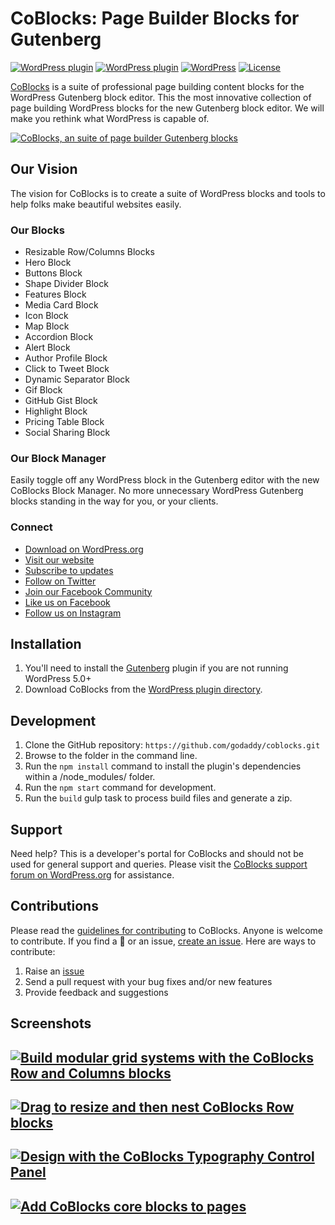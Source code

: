 # CoBlocks: Page Builder Blocks for Gutenberg

[![WordPress plugin](https://img.shields.io/wordpress/plugin/dt/coblocks.svg?style=flat)](https://wordpress.org/plugins/coblocks/) [![WordPress plugin](https://img.shields.io/wordpress/plugin/v/coblocks.svg?style=flat)](https://wordpress.org/plugins/coblocks/) [![WordPress](https://img.shields.io/wordpress/v/coblocks.svg?style=flat)]() [![License](https://img.shields.io/badge/license-GPL--3.0%2B-red.svg)](https://github.com/richtabor/coblocks/blob/master/license.txt)

[CoBlocks](https://coblocks.com?utm_medium=github&utm_source=github&utm_campaign=readme&utm_content=coblocks) is a suite of professional page building content blocks for the WordPress Gutenberg block editor. This the most innovative collection of page building WordPress blocks for the new Gutenberg block editor. We will make you rethink what WordPress is capable of.

[![CoBlocks, an suite of page builder Gutenberg blocks](https://user-images.githubusercontent.com/1813435/55430214-839cff80-555b-11e9-9624-fcd61fed398d.jpg)](https://coblocks.com?utm_medium=coblocks-github&utm_source=readme&utm_campaign=readme&utm_content=banner)

## Our Vision

The vision for CoBlocks is to create a suite of WordPress blocks and tools to help folks make beautiful websites easily.

### Our Blocks

-   Resizable Row/Columns Blocks
-   Hero Block
-   Buttons Block
-   Shape Divider Block
-   Features Block
-   Media Card Block
-   Icon Block
-   Map Block
-   Accordion Block
-   Alert Block
-   Author Profile Block
-   Click to Tweet Block
-   Dynamic Separator Block
-   Gif Block
-   GitHub Gist Block
-   Highlight Block
-   Pricing Table Block
-   Social Sharing Block

### Our Block Manager

Easily toggle off any WordPress block in the Gutenberg editor with the new CoBlocks Block Manager. No more unnecessary WordPress Gutenberg blocks standing in the way for you, or your clients.

### Connect

-   [Download on WordPress.org](https://wordpress.org/plugins/coblocks/)
-   [Visit our website](https://coblocks.com?utm_medium=wp.org&utm_source=wordpressorg&utm_campaign=readme&utm_content=coblocks)
-   [Subscribe to updates](http://eepurl.com/gd1S8D)
-   [Follow on Twitter](https://twitter.com/coblocks)
-   [Join our Facebook Community](https://facebook.com/groups/coblocks)
-   [Like us on Facebook](https://www.facebook.com/coblocks/)
-   [Follow us on Instagram](https://www.instagram.com/coblockswp/)

## Installation

1. You'll need to install the [Gutenberg](https://wordpress.org/plugins/gutenberg/) plugin if you are not running WordPress 5.0+
2. Download CoBlocks from the [WordPress plugin directory](https://wordpress.org/plugins/coblocks/).

## Development

1. Clone the GitHub repository: `https://github.com/godaddy/coblocks.git`
2. Browse to the folder in the command line.
3. Run the `npm install` command to install the plugin's dependencies within a /node_modules/ folder.
4. Run the `npm start` command for development.
5. Run the `build` gulp task to process build files and generate a zip.

## Support

Need help? This is a developer's portal for CoBlocks and should not be used for general support and queries. Please visit the [CoBlocks support forum on WordPress.org](https://wordpress.org/support/plugin/coblocks) for assistance.

## Contributions

Please read the [guidelines for contributing](https://github.com/coblocks/coblocks/blob/master/CONTRIBUTING.md) to CoBlocks. Anyone is welcome to contribute. If you find a 🐞 or an issue, [create an issue](https://github.com/coblocks/coblocks/issues/new). Here are ways to contribute:

1. Raise an [issue](https://github.com/coblocks/coblocks/issues/new)
2. Send a pull request with your bug fixes and/or new features
3. Provide feedback and suggestions

## Screenshots

## [![Build modular grid systems with the CoBlocks Row and Columns blocks](https://user-images.githubusercontent.com/1813435/51091007-6aea2e00-1752-11e9-8ac5-4e6cb307ef47.gif)](https://coblocks.com?utm_medium=coblocks-github&utm_source=readme&utm_campaign=readme&utm_content=screenshot-1.gif)

## [![Drag to resize and then nest CoBlocks Row blocks](https://user-images.githubusercontent.com/1813435/51091023-940abe80-1752-11e9-9a91-4c332c393ca9.gif)](https://coblocks.com?utm_medium=coblocks-github&utm_source=readme&utm_campaign=readme&utm_content=screenshot-3.gif)

## [![Design with the CoBlocks Typography Control Panel](https://user-images.githubusercontent.com/1813435/51091031-bc92b880-1752-11e9-943b-ebb5ca5682f2.gif)](https://coblocks.com?utm_medium=coblocks-github&utm_source=readme&utm_campaign=readme&utm_content=screenshot-4.gif)

## [![Add CoBlocks core blocks to pages](https://user-images.githubusercontent.com/1813435/51091036-ccaa9800-1752-11e9-9e9f-fed60a73024c.gif)](https://coblocks.com?utm_medium=coblocks-github&utm_source=readme&utm_campaign=readme&utm_content=screenshot-5.gif)
